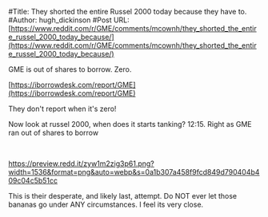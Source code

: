 #Title: They shorted the entire Russel 2000 today because they have to.
#Author: hugh_dickinson
#Post URL: [https://www.reddit.com/r/GME/comments/mcownh/they_shorted_the_entire_russel_2000_today_because/](https://www.reddit.com/r/GME/comments/mcownh/they_shorted_the_entire_russel_2000_today_because/)


GME is out of shares to borrow. Zero.

[https://iborrowdesk.com/report/GME](https://iborrowdesk.com/report/GME)

They don't report when it's zero! 

Now look at russel 2000, when does it starts tanking? 12:15. Right as GME ran out of shares to borrow

&#x200B;

https://preview.redd.it/zyw1m2zig3p61.png?width=1536&format=png&auto=webp&s=0a1b307a458f9fcd849d790404b409c04c5b51cc

This is their desperate, and likely last, attempt. Do NOT ever let those bananas go under ANY circumstances. I feel its very close.
